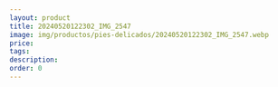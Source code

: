 ```yaml
---
layout: product
title: 20240520122302_IMG_2547
image: img/productos/pies-delicados/20240520122302_IMG_2547.webp
price: 
tags: 
description: 
order: 0
---
```

